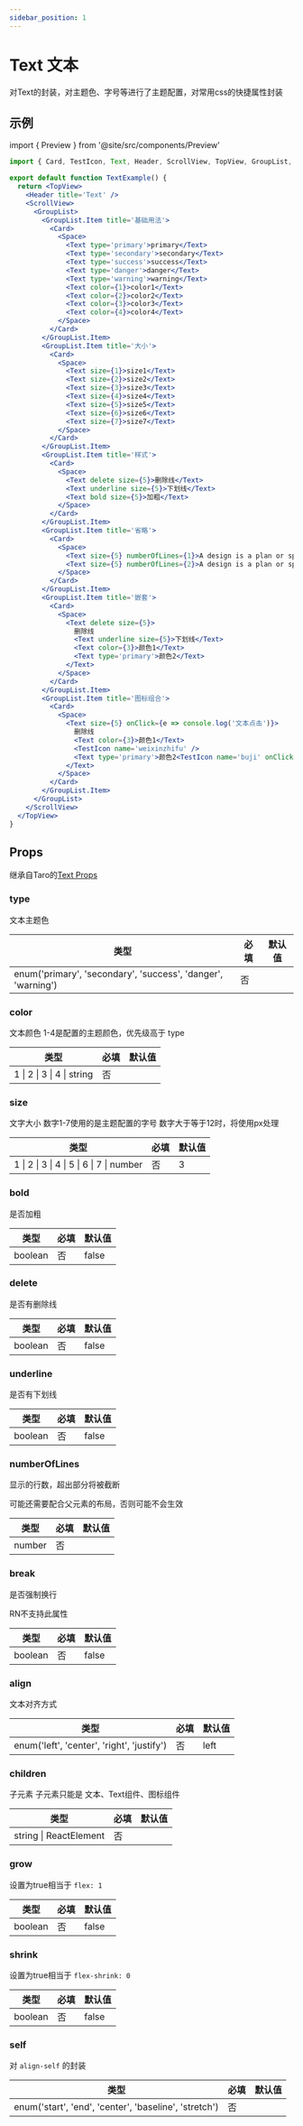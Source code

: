 ```yaml
---
sidebar_position: 1
---
```


# Text 文本

对Text的封装，对主题色、字号等进行了主题配置，对常用css的快捷属性封装

## 示例

import { Preview } from '@site/src/components/Preview'

<Preview name='Text' />

```jsx
import { Card, TestIcon, Text, Header, ScrollView, TopView, GroupList, Space } from '@/duxuiExample'

export default function TextExample() {
  return <TopView>
    <Header title='Text' />
    <ScrollView>
      <GroupList>
        <GroupList.Item title='基础用法'>
          <Card>
            <Space>
              <Text type='primary'>primary</Text>
              <Text type='secondary'>secondary</Text>
              <Text type='success'>success</Text>
              <Text type='danger'>danger</Text>
              <Text type='warning'>warning</Text>
              <Text color={1}>color1</Text>
              <Text color={2}>color2</Text>
              <Text color={3}>color3</Text>
              <Text color={4}>color4</Text>
            </Space>
          </Card>
        </GroupList.Item>
        <GroupList.Item title='大小'>
          <Card>
            <Space>
              <Text size={1}>size1</Text>
              <Text size={2}>size2</Text>
              <Text size={3}>size3</Text>
              <Text size={4}>size4</Text>
              <Text size={5}>size5</Text>
              <Text size={6}>size6</Text>
              <Text size={7}>size7</Text>
            </Space>
          </Card>
        </GroupList.Item>
        <GroupList.Item title='样式'>
          <Card>
            <Space>
              <Text delete size={5}>删除线</Text>
              <Text underline size={5}>下划线</Text>
              <Text bold size={5}>加粗</Text>
            </Space>
          </Card>
        </GroupList.Item>
        <GroupList.Item title='省略'>
          <Card>
            <Space>
              <Text size={5} numberOfLines={1}>A design is a plan or specification for the construction of an object or system or for the implementation of an activity or process, or the result of that plan or specification in the form of a prototype, product or process. The verb to design expresses the process of developing a design. In some cases, the direct construction of an object without an explicit prior plan (such as in craftwork, some engineering, coding, and graphic design) may also be considered to be a design activity</Text>
              <Text size={5} numberOfLines={2}>A design is a plan or specification for the construction of an object or system or for the implementation of an activity or process, or the result of that plan or specification in the form of a prototype, product or process. The verb to design expresses the process of developing a design. In some cases, the direct construction of an object without an explicit prior plan (such as in craftwork, some engineering, coding, and graphic design) may also be considered to be a design activity</Text>
            </Space>
          </Card>
        </GroupList.Item>
        <GroupList.Item title='嵌套'>
          <Card>
            <Space>
              <Text delete size={5}>
                删除线
                <Text underline size={5}>下划线</Text>
                <Text color={3}>颜色1</Text>
                <Text type='primary'>颜色2</Text>
              </Text>
            </Space>
          </Card>
        </GroupList.Item>
        <GroupList.Item title='图标组合'>
          <Card>
            <Space>
              <Text size={5} onClick={e => console.log('文本点击')}>
                删除线
                <Text color={3}>颜色1</Text>
                <TestIcon name='weixinzhifu' />
                <Text type='primary'>颜色2<TestIcon name='buji' onClick={e => console.log('嵌套使用，里面的元素将失去点击事件')} /></Text>
              </Text>
            </Space>
          </Card>
        </GroupList.Item>
      </GroupList>
    </ScrollView>
  </TopView>
}
```

## Props

继承自Taro的[Text Props](https://nervjs.github.io/taro-docs/docs/components/base/text#textprops)

### type

文本主题色

| 类型 | 必填 | 默认值 |
| ---- | -------- | ------- |
| enum('primary', 'secondary', 'success', 'danger', 'warning') | 否 |  |

### color

文本颜色 1-4是配置的主题颜色，优先级高于 type

| 类型 | 必填 | 默认值 |
| ---- | -------- | ------- |
| 1 \| 2 \| 3 \| 4 \| string | 否 |  |

### size

文字大小 数字1-7使用的是主题配置的字号 数字大于等于12时，将使用px处理

| 类型 | 必填 | 默认值 |
| ---- | -------- | ------- |
| 1 \| 2 \| 3 \| 4 \| 5 \| 6 \| 7 \| number | 否 | 3 |

### bold

是否加粗

| 类型 | 必填 | 默认值 |
| ---- | -------- | ------- |
| boolean | 否 | false |

### delete

是否有删除线

| 类型 | 必填 | 默认值 |
| ---- | -------- | ------- |
| boolean | 否 | false |

### underline

是否有下划线

| 类型 | 必填 | 默认值 |
| ---- | -------- | ------- |
| boolean | 否 | false |

### numberOfLines

显示的行数，超出部分将被截断

可能还需要配合父元素的布局，否则可能不会生效

| 类型 | 必填 | 默认值 |
| ---- | -------- | ------- |
| number | 否 |  |

### break

是否强制换行

RN不支持此属性

| 类型 | 必填 | 默认值 |
| ---- | -------- | ------- |
| boolean | 否 | false |

### align

文本对齐方式

| 类型 | 必填 | 默认值 |
| ---- | -------- | ------- |
| enum('left', 'center', 'right', 'justify') | 否 | left |

### children

子元素 子元素只能是 文本、Text组件、图标组件

| 类型 | 必填 | 默认值 |
| ---- | -------- | ------- |
| string \| ReactElement | 否 |  |

### grow

设置为true相当于 `flex: 1`

| 类型 | 必填 | 默认值 |
| ---- | -------- | ------- |
| boolean | 否 | false |

### shrink

设置为true相当于 `flex-shrink: 0`

| 类型 | 必填 | 默认值 |
| ---- | -------- | ------- |
| boolean | 否 | false |

### self

对 `align-self` 的封装

| 类型 | 必填 | 默认值 |
| ---- | -------- | ------- |
| enum('start', 'end', 'center', 'baseline', 'stretch') | 否 |  |